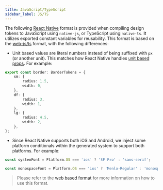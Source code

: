 ```yaml
---
title: JavaScript/TypeScript
sidebar_label: JS/TS
---
```


The following [React Native](https://reactnative.dev/) format is provided when compiling design
tokens to JavaScript using `native-js`, or TypeScript using `native-ts`. It utilizes exported
constant variables for reusability. This format is based on the [web-js/ts](../web/ts) format, with
the following differences:

- Unit based values are literal numbers instead of being suffixed with `px` (or another unit). This
  matches how React Native handles
  [unit based props](https://reactnative.dev/docs/view-style-props). For example:

```ts
export const border: BorderTokens = {
	sm: {
		radius: 1.5,
		width: 0,
	},
	df: {
		radius: 3,
		width: 1,
	},
	lg: {
		radius: 4.5,
		width: 2,
	},
};
```

- Since React Native supports both iOS and Android, we inject some platform conditionals within the
  generated system to support both platforms. For example:

```ts
const systemFont = Platform.OS === 'ios' ? 'SF Pro' : 'sans-serif';

const monospaceFont = Platform.OS === 'ios' ? 'Menlo-Regular' : 'monospace';
```

> Please refer to the [web based format](../web/ts) for more information on how to use this format.

